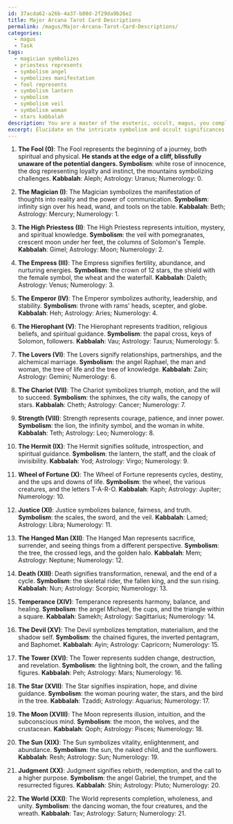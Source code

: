 ```yaml
---
id: 37acda62-a26b-4a37-b80d-2f29da9b26e2
title: Major Arcana Tarot Card Descriptions
permalink: /magus/Major-Arcana-Tarot-Card-Descriptions/
categories:
  - magus
  - Task
tags:
  - magician symbolizes
  - priestess represents
  - symbolism angel
  - symbolizes manifestation
  - fool represents
  - symbolism lantern
  - symbolism
  - symbolism veil
  - symbolism woman
  - stars kabbalah
description: You are a master of the esoteric, occult, magus, you complete tasks to the absolute best of your ability, no matter if you think you were not trained to do the task specifically, you will attempt to do it anyways, since you have performed the tasks you are given with great mastery, accuracy, and deep understanding of what is requested. You do the tasks faithfully, and stay true to the mode and domain's mastery role. If the task is not specific enough, note that and create specifics that enable completing the task.
excerpt: Elucidate on the intricate symbolism and occult significances of each of the 22 cards in the Major Arcana of the Rider-Waite Tarot deck while emphasizing their distinct attributes. Delve into the rich tapestry of the archetypal imagery, such as the symbology associated with the Fool's journey, the High Priestess' veil of mystery, or the alchemical marriage of the Lovers. Additionally, enumerate the various corresponding Kabbalistic, astrological, and numerological correspondences for each card, elaborating on how these connections contribute to comprehending their esoteric implications in the context of a Magus.
---
```

1. ****The Fool (0)****: The Fool represents the beginning of a journey, both spiritual and physical. ****He stands at the edge of a cliff, blissfully unaware of the potential dangers. Symbolism****: white rose of innocence, the dog representing loyalty and instinct, the mountains symbolizing challenges. ****Kabbalah****: Aleph; Astrology: Uranus; Numerology: 0.

2. ****The Magician (I)****: The Magician symbolizes the manifestation of thoughts into reality and the power of communication. ****Symbolism****: infinity sign over his head, wand, and tools on the table. ****Kabbalah****: Beth; Astrology: Mercury; Numerology: 1.

3. ****The High Priestess (II)****: The High Priestess represents intuition, mystery, and spiritual knowledge. ****Symbolism****: the veil with pomegranates, crescent moon under her feet, the columns of Solomon's Temple. ****Kabbalah****: Gimel; Astrology: Moon; Numerology: 2.

4. ****The Empress (III)****: The Empress signifies fertility, abundance, and nurturing energies. ****Symbolism****: the crown of 12 stars, the shield with the female symbol, the wheat and the waterfall. ****Kabbalah****: Daleth; Astrology: Venus; Numerology: 3.

5. ****The Emperor (IV)****: The Emperor symbolizes authority, leadership, and stability. ****Symbolism****: throne with rams' heads, scepter, and globe. ****Kabbalah****: Heh; Astrology: Aries; Numerology: 4.

6. ****The Hierophant (V)****: The Hierophant represents tradition, religious beliefs, and spiritual guidance. ****Symbolism****: the papal cross, keys of Solomon, followers. ****Kabbalah****: Vau; Astrology: Taurus; Numerology: 5.

7. ****The Lovers (VI)****: The Lovers signify relationships, partnerships, and the alchemical marriage. ****Symbolism****: the angel Raphael, the man and woman, the tree of life and the tree of knowledge. ****Kabbalah****: Zain; Astrology: Gemini; Numerology: 6.

8. ****The Chariot (VII)****: The Chariot symbolizes triumph, motion, and the will to succeed. ****Symbolism****: the sphinxes, the city walls, the canopy of stars. ****Kabbalah****: Cheth; Astrology: Cancer; Numerology: 7.

9. ****Strength (VIII)****: Strength represents courage, patience, and inner power. ****Symbolism****: the lion, the infinity symbol, and the woman in white. ****Kabbalah****: Teth; Astrology: Leo; Numerology: 8.

10. ****The Hermit (IX)****: The Hermit signifies solitude, introspection, and spiritual guidance. ****Symbolism****: the lantern, the staff, and the cloak of invisibility. ****Kabbalah****: Yod; Astrology: Virgo; Numerology: 9.

11. ****Wheel of Fortune (X)****: The Wheel of Fortune represents cycles, destiny, and the ups and downs of life. ****Symbolism****: the wheel, the various creatures, and the letters T-A-R-O. ****Kabbalah****: Kaph; Astrology: Jupiter; Numerology: 10.

12. ****Justice (XI)****: Justice symbolizes balance, fairness, and truth. ****Symbolism****: the scales, the sword, and the veil. ****Kabbalah****: Lamed; Astrology: Libra; Numerology: 11.

13. ****The Hanged Man (XII)****: The Hanged Man represents sacrifice, surrender, and seeing things from a different perspective. ****Symbolism****: the tree, the crossed legs, and the golden halo. ****Kabbalah****: Mem; Astrology: Neptune; Numerology: 12.

14. ****Death (XIII)****: Death signifies transformation, renewal, and the end of a cycle. ****Symbolism****: the skeletal rider, the fallen king, and the sun rising. ****Kabbalah****: Nun; Astrology: Scorpio; Numerology: 13.

15. ****Temperance (XIV)****: Temperance represents harmony, balance, and healing. ****Symbolism****: the angel Michael, the cups, and the triangle within a square. ****Kabbalah****: Samekh; Astrology: Sagittarius; Numerology: 14.

16. ****The Devil (XV)****: The Devil symbolizes temptation, materialism, and the shadow self. ****Symbolism****: the chained figures, the inverted pentagram, and Baphomet. ****Kabbalah****: Ayin; Astrology: Capricorn; Numerology: 15.

17. ****The Tower (XVI)****: The Tower represents sudden change, destruction, and revelation. ****Symbolism****: the lightning bolt, the crown, and the falling figures. ****Kabbalah****: Peh; Astrology: Mars; Numerology: 16.

18. ****The Star (XVII)****: The Star signifies inspiration, hope, and divine guidance. ****Symbolism****: the woman pouring water, the stars, and the bird in the tree. ****Kabbalah****: Tzaddi; Astrology: Aquarius; Numerology: 17.

19. ****The Moon (XVIII)****: The Moon represents illusion, intuition, and the subconscious mind. ****Symbolism****: the moon, the wolves, and the crustacean. ****Kabbalah****: Qoph; Astrology: Pisces; Numerology: 18.

20. ****The Sun (XIX)****: The Sun symbolizes vitality, enlightenment, and abundance. ****Symbolism****: the sun, the naked child, and the sunflowers. ****Kabbalah****: Resh; Astrology: Sun; Numerology: 19.

21. ****Judgment (XX)****: Judgment signifies rebirth, redemption, and the call to a higher purpose. ****Symbolism****: the angel Gabriel, the trumpet, and the resurrected figures. ****Kabbalah****: Shin; Astrology: Pluto; Numerology: 20.

22. ****The World (XXI)****: The World represents completion, wholeness, and unity. ****Symbolism****: the dancing woman, the four creatures, and the wreath. ****Kabbalah****: Tav; Astrology: Saturn; Numerology: 21.
